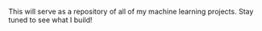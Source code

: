 This will serve as a repository of all of my machine learning projects.
Stay tuned to see what I build!
